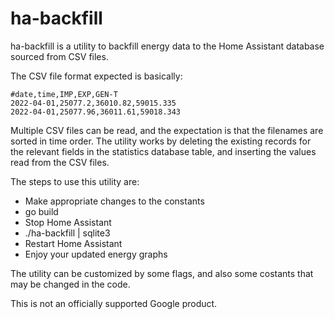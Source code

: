 # ha-backfill

ha-backfill is a utility to backfill energy data to the Home Assistant database
sourced from CSV files.

The CSV file format expected is basically:
```
#date,time,IMP,EXP,GEN-T
2022-04-01,25077.2,36010.82,59015.335
2022-04-01,25077.96,36011.61,59018.343
```

Multiple CSV files can be read, and the expectation is that
the filenames are sorted in time order. The utility works
by deleting the existing records for the relevant fields in the
statistics database table, and inserting the values read from the CSV files.

The steps to use this utility are:
- Make appropriate changes to the constants
- go build
- Stop Home Assistant
- ./ha-backfill | sqlite3 <home-assistant-database>
- Restart Home Assistant
- Enjoy your updated energy graphs

The utility can be customized by some flags, and also some
costants that may be changed in the code.

This is not an officially supported Google product.

